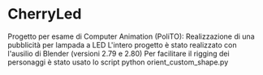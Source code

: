 # CherryLed
Progetto per esame di Computer Animation (PoliTO): Realizzazione di una pubblicità per lampada a LED
L'intero progetto è stato realizzato con l'ausilio di Blender (versioni 2.79 e 2.80)
Per facilitare il rigging dei personaggi è stato usato lo script python orient_custom_shape.py
